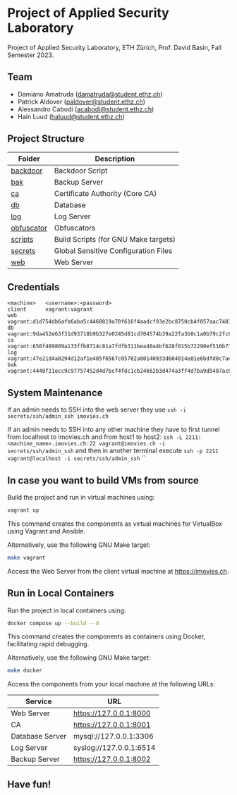 # Project of Applied Security Laboratory

Project of Applied Security Laboratory, ETH Zürich, Prof. David Basin, Fall Semester 2023.

## Team

- Damiano Amatruda (<damatruda@student.ethz.ch>)
- Patrick Aldover (<paldover@student.ethz.ch>)
- Alessandro Cabodi (<acabodi@student.ethz.ch>)
- Hain Luud (<haluud@student.ethz.ch>)

## Project Structure

| Folder | Description |
|---|---|
| [backdoor](./backdoor) | Backdoor Script |
| [bak](./bak) | Backup Server |
| [ca](./ca) | Certificate Authority (Core CA) |
| [db](./db) | Database |
| [log](./log) | Log Server |
| [obfuscator](./obfuscator) | Obfuscators |
| [scripts](./scripts) | Build Scripts (for GNU Make targets) |
| [secrets](./secrets) | Global Sensitive Configuration Files |
| [web](./web) | Web Server |

## Credentials
```
<machine>   <username>:<password>
client      vagrant:vagrant
web         vagrant:d1d754db6afb6aba5c4460819a70f616f4aadcf93e2bc8750cb4f057aac7481a
db          vagrant:9da452e63f31d93718b9b327e0245d81cd704574b39a22fa3b0c1a0b79c2fc6c
ca          vagrant:650f489809a133ffb8714c81a7fdfb311bea40a4bf628f015b72290ef516b73f
log         vagrant:47e21d4a0294d12af1e485f6567c05782a00140933d684014e01e6bdfd8c7ae4
bak         vagrant:4448f21ecc9c97757452d4d7bcf4fdc1cb24662b3d474a3ff4d7ba9d5487ac69
```

## System Maintenance
If an admin needs to SSH into the web server they use
`ssh -i secrets/ssh/admin_ssh imovies.ch`

If an admin needs to SSH into any other machine they have to first tunnel from localhost to imovies.ch and from host1 to host2:
`ssh -L 2211:<machine_name>.imovies.ch:22 vagrant@imovies.ch -i secrets/ssh/admin_ssh`
and then in another terminal execute
`ssh -p 2211 vagrant@localhost -i secrets/ssh/admin_ssh`
``


## In case you want to build VMs from source

Build the project and run in virtual machines using:

```bash
vagrant up
```

This command creates the components as virtual machines for VirtualBox using Vagrant and Ansible.

Alternatively, use the following GNU Make target:

```bash
make vagrant
```

Access the Web Server from the client virtual machine at <https://imovies.ch>.

## Run in Local Containers

Run the project in local containers using:

```bash
docker compose up --build --d
```

This command creates the components as containers using Docker, facilitating rapid debugging.

Alternatively, use the following GNU Make target:

```bash
make docker
```

Access the components from your local machine at the following URLs:

| Service | URL |
|---|---|
| Web Server | <https://127.0.0.1:8000> |
| CA | <https://127.0.0.1:8001> |
| Database Server | mysql://127.0.0.1:3306 |
| Log Server | syslog://127.0.0.1:6514 |
| Backup Server | <https://127.0.0.1:8002> |


## Have fun!